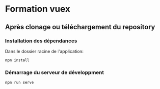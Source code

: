 # Formation vuex

## Après clonage ou téléchargement du repository

### Installation des dépendances 

Dans le dossier racine de l'application:

```
npm install
```

### Démarrage du serveur de développment

```
npm run serve
```